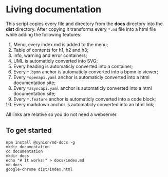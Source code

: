 # Living documentation

This script copies every file and directory from the **docs** directory into the **dist** directory. After copying it transforms every `*.md` file into a html file while adding the following features:

1. Menu, every index.md is added to the menu;
1. Table of contents for h1, h2 and h3;
1. info, warning and error containers;
1. UML is automaticly converted into SVG;
1. Every heading is automaticly converted into a container;
1. Every `*.bpmn` anchor is automaticly converted into a bpmn.io viewer;
1. Every `*openapi.yaml` anchor is automaticly converted into a html documentation site;
1. Every `*asyncapi.yaml` anchor is automaticly converted into a html documentation site;
1. Every `*.feature` anchor is automaticly converted into a code block;
1. Every markdown anchor is automaticly converted into an html link;

All links are relative so you do not need a webserver.

## To get started

```
npm install @synion/md-docs -g
mkdir documentation
cd documentation
mkdir docs
echo "# It works!" > docs/index.md
md-docs
google-chrome dist/index.html
```


